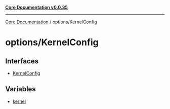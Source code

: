 [**Core Documentation v0.0.35**](../../README.md)

***

[Core Documentation](../../modules.md) / options/KernelConfig

# options/KernelConfig

## Interfaces

- [KernelConfig](interfaces/KernelConfig.md)

## Variables

- [kernel](variables/kernel.md)
